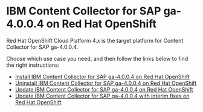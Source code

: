 # IBM Content Collector for SAP ga-4.0.0.4 on Red Hat OpenShift

Red Hat OpenShift Cloud Platform 4.x is the target platform for Content Collector for SAP ga-4.0.0.4.

Choose which use case you need, and then follow the links below to find the right instructions:

- [Install IBM Content Collector for SAP ga-4.0.0.4 on Red Hat OpenShift](install.md)
- [Uninstall IBM Content Collector for SAP ga-4.0.0.4 on Red Hat OpenShift](uninstall.md)
- [Update IBM Content Collector for SAP ga-4.0.0.4 on Red Hat OpenShift](update.md)
- [Update IBM Content Collector for SAP ga-4.0.0.4 with interim fixes on Red Hat OpenShift](iFixesUpdate.md)

